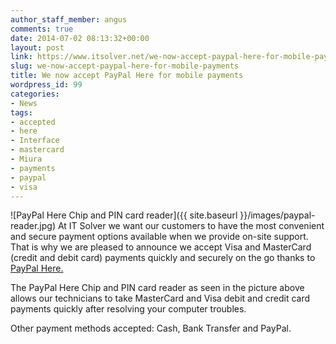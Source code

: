 ```yaml
---
author_staff_member: angus
comments: true
date: 2014-07-02 08:13:32+00:00
layout: post
link: https://www.itsolver.net/we-now-accept-paypal-here-for-mobile-payments/
slug: we-now-accept-paypal-here-for-mobile-payments
title: We now accept PayPal Here for mobile payments
wordpress_id: 99
categories:
- News
tags:
- accepted
- here
- Interface
- mastercard
- Miura
- payments
- paypal
- visa
---
```


![PayPal Here Chip and PIN card reader]({{ site.baseurl }}/images/paypal-reader.jpg)
At IT Solver we want our customers to have the most convenient and secure payment options available when we provide on-site support. That is why we are pleased to announce we accept Visa and MasterCard (credit and debit card) payments quickly and securely on the go thanks to [PayPal Here.](https://www.paypal.com/au/webapps/mpp/accept-mobile-payments)

The PayPal Here Chip and PIN card reader as seen in the picture above allows our technicians to take MasterCard and Visa debit and credit card payments quickly after resolving your computer troubles.

Other payment methods accepted: Cash, Bank Transfer and PayPal.